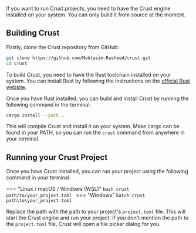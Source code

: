 If you want to run Crust projects, you need to have the Crust engine installed on your system. You can only build it from source at the moment.

## Building Crust

Firstly, clone the Crust repository from GitHub:

```bash
git clone https://github.com/Muhtasim-Rasheed/crust.git
cd crust
```

To build Crust, you need to have the Rust toolchain installed on your system. You can install Rust by following the instructions on the [official Rust website](https://www.rust-lang.org/tools/install).

Once you have Rust installed, you can build and install Crust by running the following command in the terminal:

```bash
cargo install --path .
```

This will compile Crust and install it on your system. Make cargo can be found in your PATH, so you can run the `crust` command from anywhere in your terminal.

## Running your Crust Project

Once you have Crust installed, you can run your project using the following command in your terminal:

=== "Linux / macOS / Windows (WSL)"
    ```bash
    crust path/to/your_project.toml
    ```
=== "Windows"
    ```batch
    crust path\to\your_project.toml
    ```

Replace the path with the path to your project's `project.toml` file. This will start the Crust engine and run your project.
If you don't mention the path to the `project.toml` file, Crust will open a file picker dialog for you.
